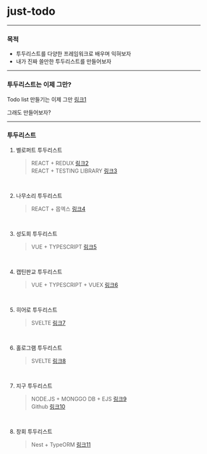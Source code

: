 # just-todo

---

### 목적

- 투두리스트를 다양한 프레임워크로 배우며 익혀보자
- 내가 진짜 쓸만한 투두리스트를 만들어보자

---

### 투두리스트는 이제 그만?

Todo list 만들기는 이제 그만 [링크1]

그래도 만들어보자?

---

### 투두리스트

1. 벨로퍼트 투두리스트
   > REACT + REDUX [링크2]  
   REACT + TESTING LIBRARY [링크3]

<br>

2. 나무소리 투두리스트
   > REACT + 몹엑스 [링크4]

<br>

3. 성도희 투두리스트
   > VUE + TYPESCRIPT [링크5]

<br>

4. 캡틴판교 투두리스트
   > VUE + TYPESCRIPT + VUEX [링크6]

<br>

5. 히어로 투두리스트
   > SVELTE [링크7]

<br>

6. 홀로그램 투두리스트
   > SVELTE [링크8]

<br>

7. 지구 투두리스트
   > NODE.JS + MONGGO DB + EJS [링크9]  
   > Github [링크10]
               
<br>
               
8. 창회 투두리스트 
    > Nest + TypeORM [링크11]

[링크1]: https://techblog.woowahan.com/2672/

[링크2]: https://react.vlpt.us/mashup-todolist/03-implement.html

[링크3]: https://velog.io/@velopert/tdd-with-react-testing-library

[링크4]: https://youtube.com/playlist?list=PLOSNUO27qFbtYC5oRwJVsNavcPEI5uoiJ

[링크5]: https://www.inflearn.com/course/Typescript_Vue

[링크6]: https://www.inflearn.com/course/vue-pwa-vue-js-%EC%A4%91%EA%B8%89

[링크7]: https://www.inflearn.com/course/%EC%8A%A4%EB%B2%A8%ED%8A%B8-%EC%9E%85%EB%AC%B8-%EA%B0%80%EC%9D%B4%EB%93%9C

[링크8]: https://www.inflearn.com/course/%EB%A7%8C%EB%93%A4%EB%A9%B4%EC%84%9C-%EB%B0%B0%EC%9A%B0%EB%8A%94-%EC%8A%A4%EB%B2%A8%ED%8A%B8

[링크9]: https://earth-ing.tistory.com/m/33

[링크10]: https://github.com/earth-space/NodeApp/tree/todo

[링크11]: https://changhoi.github.io/posts/backend/nest-todo-api-demo/